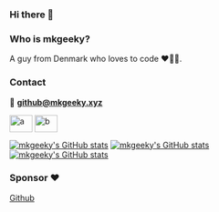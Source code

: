 ### Hi there 👋

### Who is mkgeeky?
A guy from Denmark who loves to code ❤️🧑‍💻.

### Contact
📧 **github@mkgeeky.xyz**
<p align="left">
<a href="https://twitter.com/mkgeeky" target="blank"><img align="center" src="https://raw.githubusercontent.com/rahuldkjain/github-profile-readme-generator/master/src/images/icons/Social/twitter.svg" alt="a" height="30" width="40" /></a>
<a href="https://facebook.com/mkgeeky-108019408452002" target="blank"><img align="center" src="https://raw.githubusercontent.com/rahuldkjain/github-profile-readme-generator/master/src/images/icons/Social/facebook.svg" alt="b" height="30" width="40" /></a>
</p>

[![mkgeeky's GitHub stats](https://github-readme-stats.vercel.app/api?username=mkgeeky&show_icons=true&count_private=true)](https://github.com/mkgeeky)
[![mkgeeky's GitHub stats](https://github-readme-stats.vercel.app/api/top-langs/?username=mkgeeky&layout=compact)](https://github.com/mkgeeky)
[![mkgeeky's GitHub stats](https://github-readme-streak-stats.herokuapp.com/?user=mkgeeky&)](https://github.com/mkgeeky)

### Sponsor ❤️
[Github](https://github.com/sponsors/mkgeeky)
<!--
**mkgeeky/mkgeeky** is a ✨ _special_ ✨ repository because its `README.md` (this file) appears on your GitHub profile.

Here are some ideas to get you started:

- 🔭 I’m currently working on ...
- 🌱 I’m currently learning ...
- 👯 I’m looking to collaborate on ...
- 🤔 I’m looking for help with ...
- 💬 Ask me about ...
- 📫 How to reach me: ...
- 😄 Pronouns: ...
- ⚡ Fun fact: ...
-->
